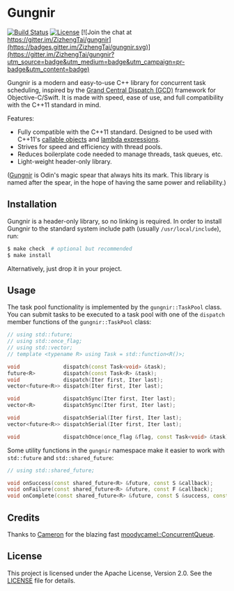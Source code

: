 # Gungnir

[![Build Status](https://travis-ci.org/ZizhengTai/gungnir.svg?branch=master)](https://travis-ci.org/ZizhengTai/gungnir)
[![License](https://img.shields.io/badge/license-Apache_2.0-blue.svg)](./LICENSE)
[![Join the chat at https://gitter.im/ZizhengTai/gungnir](https://badges.gitter.im/ZizhengTai/gungnir.svg)](https://gitter.im/ZizhengTai/gungnir?utm_source=badge&utm_medium=badge&utm_campaign=pr-badge&utm_content=badge)

Gungnir is a modern and easy-to-use C++ library for concurrent task scheduling, inspired by the [Grand Central Dispatch (GCD)](https://developer.apple.com/library/mac/documentation/Performance/Reference/GCD_libdispatch_Ref/index.html) framework for Objective-C/Swift. It is made with speed, ease of use, and full compatibility with the C++11 standard in mind.

Features:
* Fully compatible with the C++11 standard. Designed to be used with C++11's [callable objects](http://en.cppreference.com/w/cpp/concept/Callable) and [lambda expressions](http://en.cppreference.com/w/cpp/language/lambda).
* Strives for speed and efficiency with thread pools.
* Reduces boilerplate code needed to manage threads, task queues, etc.
* Light-weight header-only library.

([Gungnir](https://en.wikipedia.org/wiki/Gungnir) is Odin's magic spear that always hits its mark. This library is named after the spear, in the hope of having the same power and reliability.)

## Installation

Gungnir is a header-only library, so no linking is required. In order to install Gungnir to the standard system include path (usually `/usr/local/include`), run:
```bash
$ make check  # optional but recommended
$ make install
```

Alternatively, just drop it in your project.

## Usage

The task pool functionality is implemented by the `gungnir::TaskPool` class. You can submit tasks to be executed to a task pool with one of the `dispatch` member functions of the `gungnir::TaskPool` class:

```cpp
// using std::future;
// using std::once_flag;
// using std::vector;
// template <typename R> using Task = std::function<R()>;

void              dispatch(const Task<void> &task);
future<R>         dispatch(const Task<R> &task);
void              dispatch(Iter first, Iter last);
vector<future<R>> dispatch(Iter first, Iter last);

void              dispatchSync(Iter first, Iter last);
vector<R>         dispatchSync(Iter first, Iter last);

void              dispatchSerial(Iter first, Iter last);
vector<future<R>> dispatchSerial(Iter first, Iter last);

void              dispatchOnce(once_flag &flag, const Task<void> &task);
```

Some utility functions in the `gungnir` namespace make it easier to work with `std::future` and `std::shared_future`:

```cpp
// using std::shared_future;

void onSuccess(const shared_future<R> &future, const S &callback);
void onFailure(const shared_future<R> &future, const F &callback);
void onComplete(const shared_future<R> &future, const S &success, const F &failure);
```

## Credits

Thanks to [Cameron](http://moodycamel.com/) for the blazing fast [moodycamel::ConcurrentQueue](https://github.com/cameron314/concurrentqueue).

## License

This project is licensed under the Apache License, Version 2.0. See the [LICENSE](./LICENSE) file for details.
